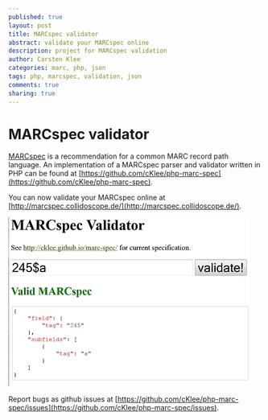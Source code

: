 ```yaml
---
published: true
layout: post
title: MARCspec validator
abstract: validate your MARCspec online
description: project for MARCspec validation
author: Carsten Klee
categories: marc, php, json
tags: php, marcspec, validation, json
comments: true
sharing: true
---
```


# MARCspec validator

[MARCspec](http://cklee.github.io/marc-spec) is a recommendation for a common MARC record path language. An implementation of a MARCspec parser and validator written in PHP can be found at [https://github.com/cKlee/php-marc-spec](https://github.com/cKlee/php-marc-spec).

You can now validate your MARCspec online at [http://marcspec.collidoscope.de/](http://marcspec.collidoscope.de/).

<img src="https://raw.githubusercontent.com/collidoscope/collidoscope.github.com/master/images/marcspec_validator_screenshot.jpg"/>

Report bugs as github issues at [https://github.com/cKlee/php-marc-spec/issues](https://github.com/cKlee/php-marc-spec/issues).
